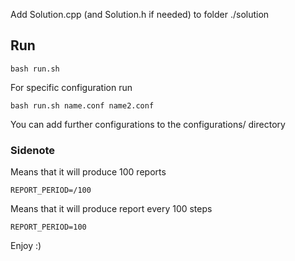 
Add Solution.cpp (and Solution.h if needed) to folder ./solution

## Run
 
```
bash run.sh
```

For specific configuration run
```
bash run.sh name.conf name2.conf
```

You can add further configurations to the configurations/ directory

### Sidenote
Means that it will produce 100 reports

    REPORT_PERIOD=/100

Means that it will produce report every 100 steps

    REPORT_PERIOD=100


Enjoy :)